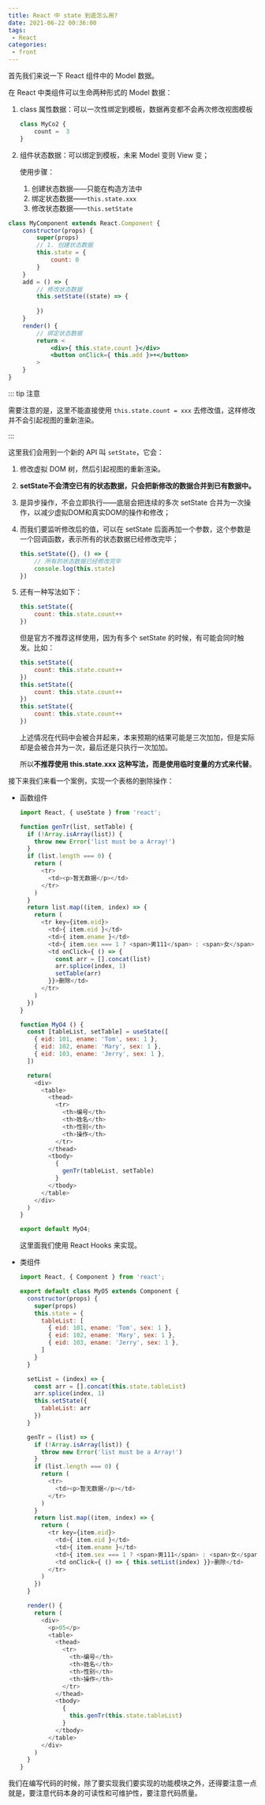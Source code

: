 ```yaml
---
title: React 中 state 到底怎么用?
date: 2021-06-22 00:36:00
tags:
 - React
categories:
 - front
---
```


首先我们来说一下 React 组件中的 Model 数据。

在 React 中类组件可以生命两种形式的 Model 数据：

1. class 属性数据：可以一次性绑定到模板，数据再变都不会再次修改视图模板

   ```js
   class MyCo2 {
       count =  3
   }
   ```

2. 组件状态数据：可以绑定到模板，未来 Model 变则 View 变；

   使用步骤：

   1. 创建状态数据——只能在构造方法中
   2. 绑定状态数据——`this.state.xxx`
   3. 修改状态数据——`this.setState`

```jsx
class MyComponent extends React.Component {
    constructor(props) {
        super(props)
        // 1. 创建状态数据
        this.state = {
            count: 0
        }
    }
    add = () => {
        // 修改状态数据
        this.setState((state) => {
            
        })
    }
    render() {
        // 绑定状态数据
        return <
        	<div>{ this.state.count }</div>
        	<button onClick={ this.add }>+</button>
        >
    }
}
```

::: tip 注意

需要注意的是，这里不能直接使用 `this.state.count = xxx` 去修改值，这样修改并不会引起视图的重新渲染。

:::

这里我们会用到一个新的 API 叫 `setState`，它会：

1. 修改虚拟 DOM 树，然后引起视图的重新渲染。

2. **setState不会清空已有的状态数据，只会把新修改的数据合并到已有数据中。**

3. 是异步操作，不会立即执行——底层会把连续的多次 setState 合并为一次操作，以减少虚拟DOM和真实DOM的操作和修改；

4. 而我们要监听修改后的值，可以在 setState 后面再加一个参数，这个参数是一个回调函数，表示所有的状态数据已经修改完毕；

   ```js
   this.setState({}, () => {
       // 所有的状态数据已经修改完毕
       console.log(this.state)
   })
   ```

5. 还有一种写法如下：

   ```js
   this.setState({
       count: this.state.count++
   })
   ```

   但是官方不推荐这样使用，因为有多个 setState 的时候，有可能会同时触发。比如：

   ```js
   this.setState({
       count: this.state.count++
   })
   this.setState({
       count: this.state.count++
   })
   this.setState({
       count: this.state.count++
   })
   ```

   上述情况在代码中会被合并起来，本来预期的结果可能是三次加加，但是实际却是会被合并为一次，最后还是只执行一次加加。

   所以**不推荐使用 this.state.xxx 这种写法，而是使用临时变量的方式来代替**。

接下来我们来看一个案例，实现一个表格的删除操作：

- 函数组件

  ```js
  import React, { useState } from 'react';
  
  function genTr(list, setTable) {
    if (!Array.isArray(list)) {
      throw new Error('list must be a Array!')
    }
    if (list.length === 0) {
      return (
        <tr>
          <td><p>暂无数据</p></td>
        </tr>
      )
    }
    return list.map((item, index) => {
      return (
        <tr key={item.eid}>
          <td>{ item.eid }</td>
          <td>{ item.ename }</td>
          <td>{ item.sex === 1 ? <span>男111</span> : <span>女</span> }</td>
          <td onClick={ () => {
            const arr = [].concat(list)
            arr.splice(index, 1)
            setTable(arr)
          }}>删除</td>
        </tr>
      )
    })
  }
  
  function MyO4 () {
    const [tableList, setTable] = useState([
      { eid: 101, ename: 'Tom', sex: 1 },
      { eid: 102, ename: 'Mary', sex: 1 },
      { eid: 103, ename: 'Jerry', sex: 1 },
    ])
  
    return(
      <div>
        <table>
          <thead>
            <tr>
              <th>编号</th>
              <th>姓名</th>
              <th>性别</th>
              <th>操作</th>
            </tr>
          </thead>
          <tbody>
            {
              genTr(tableList, setTable)
            }
          </tbody>
        </table>
      </div>
    )
  }
  
  export default MyO4;
  ```

  这里面我们使用 React Hooks 来实现。

- 类组件

  ```js
  import React, { Component } from 'react';
  
  export default class MyO5 extends Component {
    constructor(props) {
      super(props)
      this.state = {
        tableList: [
          { eid: 101, ename: 'Tom', sex: 1 },
          { eid: 102, ename: 'Mary', sex: 1 },
          { eid: 103, ename: 'Jerry', sex: 1 },
        ]
      }
    }
  
    setList = (index) => {
      const arr = [].concat(this.state.tableList)
      arr.splice(index, 1)
      this.setState({
        tableList: arr
      })
    }
  
    genTr = (list) => {
      if (!Array.isArray(list)) {
        throw new Error('list must be a Array!')
      }
      if (list.length === 0) {
        return (
          <tr>
            <td><p>暂无数据</p></td>
          </tr>
        )
      }
      return list.map((item, index) => {
        return (
          <tr key={item.eid}>
            <td>{ item.eid }</td>
            <td>{ item.ename }</td>
            <td>{ item.sex === 1 ? <span>男111</span> : <span>女</span> }</td>
            <td onClick={ () => { this.setList(index) }}>删除</td>
          </tr>
        )
      })
    }
  
    render() {
      return (
        <div>
          <p>05</p>
          <table>
            <thead>
              <tr>
                <th>编号</th>
                <th>姓名</th>
                <th>性别</th>
                <th>操作</th>
              </tr>
            </thead>
            <tbody>
              {
                this.genTr(this.state.tableList)
              }
            </tbody>
          </table>
        </div>
      )
    }
  }
  ```

我们在编写代码的时候，除了要实现我们要实现的功能模块之外，还得要注意一点就是，要注意代码本身的可读性和可维护性，要注意代码质量。